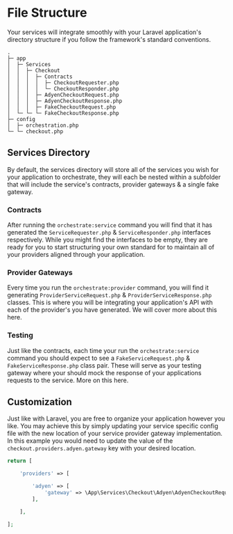 # File Structure

Your services will integrate smoothly with your Laravel application's directory structure
if you follow the framework's standard conventions.

```
.
├─ app
│  ├─ Services
│  │  ├─ Checkout
│  │  │  ├─ Contracts
│  │  │  │  ├─ CheckoutRequester.php
│  │  │  │  └─ CheckoutResponder.php
│  │  │  ├─ AdyenCheckoutRequest.php
│  │  │  ├─ AdyenCheckoutResponse.php
│  │  │  ├─ FakeCheckoutRequest.php
│  └─ └─ └─ FakeCheckoutResponse.php
├─ config
│  ├─ orchestration.php
└─ └─ checkout.php
```

## Services Directory
By default, the services directory will store all of the services you wish for your
application to orchestrate, they will each be nested within a subfolder that will include
the service's contracts, provider gateways & a single fake gateway.

### Contracts
After running the `orchestrate:service` command you will find that it has generated the
`ServiceRequester.php` & `ServiceResponder.php` interfaces respectively. While you might
find the interfaces to be empty, they are ready for you to start structuring your own
standard for to maintain all of your providers aligned through your application.

### Provider Gateways
Every time you run the `orchestrate:provider` command, you will find it generating
`ProviderServiceRequest.php` & `ProviderServiceResponse.php` classes. This is where
you will be integrating your application's API with each of the provider's you have
generated. We will cover more about this here.

### Testing
Just like the contracts, each time your run the `orchestrate:service` command you should
expect to see a `FakeServiceRequest.php` & `FakeServiceResponse.php` class pair. These will
serve as your testing gateway where your should mock the response of your applications
requests to the service. More on this here.


## Customization
Just like with Laravel, you are free to organize your application however you like. You may
achieve this by simply updating your service specific config file with the new location of
your service provider gateway implementation. In this example you would need to update the
value of the `checkout.providers.adyen.gateway` key with your desired location.

```php
return [

    'providers' => [

        'adyen' => [
            'gateway' => \App\Services\Checkout\Adyen\AdyenCheckoutRequest::class,
        ],

    ],

];
```
